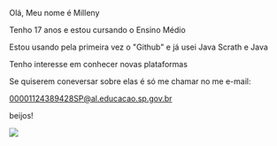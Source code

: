 Olá, Meu nome é Milleny 

Tenho 17 anos e estou cursando o Ensino Médio

Estou usando pela primeira vez o "Github" e já usei Java Scrath e Java

Tenho interesse em conhecer novas plataformas

Se quiserem coneversar sobre elas é só me chamar no me e-mail: 

00001124389428SP@al.educacao.sp.gov.br

beijos!


  ![](https://media1.tenor.com/m/3xh5gGxw-8oAAAAC/peace-peace-out.gif)
